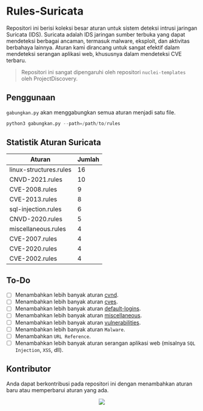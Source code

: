 # Rules-Suricata

Repositori ini berisi koleksi besar aturan untuk sistem deteksi intrusi jaringan Suricata (IDS). Suricata adalah IDS jaringan sumber terbuka yang dapat mendeteksi berbagai ancaman, termasuk malware, eksploit, dan aktivitas berbahaya lainnya. Aturan kami dirancang untuk sangat efektif dalam mendeteksi serangan aplikasi web, khususnya dalam mendeteksi CVE terbaru.

> Repositori ini sangat dipengaruhi oleh repositori `nuclei-templates` oleh ProjectDiscovery.

## Penggunaan

`gabungkan.py` akan menggabungkan semua aturan menjadi satu file.

```python
python3 gabungkan.py --path=/path/to/rules
```

## Statistik Aturan Suricata

| Aturan | Jumlah |
| ------ | ------ |
| linux-structures.rules | 16 |
| CNVD-2021.rules | 10 |
| CVE-2008.rules | 9 |
| CVE-2013.rules | 8 |
| sql-injection.rules | 6 |
| CNVD-2020.rules | 5 |
| miscellaneous.rules | 4 |
| CVE-2007.rules | 4 |
| CVE-2020.rules | 4 |
| CVE-2002.rules | 4 |

## To-Do

- [ ] Menambahkan lebih banyak aturan [cvnd](https://github.com/projectdiscovery/nuclei-templates/tree/main/http/cvnd).
- [ ] Menambahkan lebih banyak aturan [cves](https://github.com/projectdiscovery/nuclei-templates/tree/main/http/cves).
- [ ] Menambahkan lebih banyak aturan [default-logins](https://github.com/projectdiscovery/nuclei-templates/tree/main/http/default-logins).
- [ ] Menambahkan lebih banyak aturan [miscellaneous](https://github.com/projectdiscovery/nuclei-templates/tree/main/http/miscellaneous).
- [ ] Menambahkan lebih banyak aturan [vulnerabilities](https://github.com/projectdiscovery/nuclei-templates/tree/main/http/vulnerabilities).
- [ ] Menambahkan lebih banyak aturan `Malware`.
- [ ] Menambahkan `URL Reference`.
- [ ] Menambahkan lebih banyak aturan serangan aplikasi web (misalnya `SQL Injection`, `XSS`, dll).

## Kontributor

Anda dapat berkontribusi pada repositori ini dengan menambahkan aturan baru atau memperbarui aturan yang ada.

<p align="center">
<a href="https://github.com/vinzel-ops/Rules-Suricata/graphs/contributors">
  <img src="https://contrib.rocks/image?repo=vinzel-ops/Rules-Suricata&max=25">
</a>
</p>
